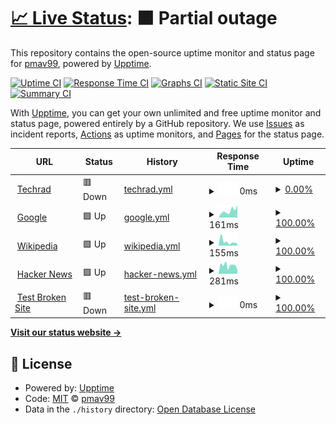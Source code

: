 # [📈 Live Status](https://pmav99.github.io/techrad-status): <!--live status--> **🟧 Partial outage**

This repository contains the open-source uptime monitor and status page for [pmav99](https://pmav99.github.io/techrad-status), powered by [Upptime](https://github.com/upptime/upptime).

[![Uptime CI](https://github.com/pmav99/techrad-status/workflows/Uptime%20CI/badge.svg)](https://github.com/pmav99/techrad-status/actions?query=workflow%3A%22Uptime+CI%22)
[![Response Time CI](https://github.com/pmav99/techrad-status/workflows/Response%20Time%20CI/badge.svg)](https://github.com/pmav99/techrad-status/actions?query=workflow%3A%22Response+Time+CI%22)
[![Graphs CI](https://github.com/pmav99/techrad-status/workflows/Graphs%20CI/badge.svg)](https://github.com/pmav99/techrad-status/actions?query=workflow%3A%22Graphs+CI%22)
[![Static Site CI](https://github.com/pmav99/techrad-status/workflows/Static%20Site%20CI/badge.svg)](https://github.com/pmav99/techrad-status/actions?query=workflow%3A%22Static+Site+CI%22)
[![Summary CI](https://github.com/pmav99/techrad-status/workflows/Summary%20CI/badge.svg)](https://github.com/pmav99/techrad-status/actions?query=workflow%3A%22Summary+CI%22)

With [Upptime](https://upptime.js.org), you can get your own unlimited and free uptime monitor and status page, powered entirely by a GitHub repository. We use [Issues](https://github.com/pmav99/techrad-status/issues) as incident reports, [Actions](https://github.com/pmav99/techrad-status/actions) as uptime monitors, and [Pages](https://pmav99.github.io/techrad-status) for the status page.

<!--start: status pages-->
<!-- This summary is generated by Upptime (https://github.com/upptime/upptime) -->
<!-- Do not edit this manually, your changes will be overwritten -->
<!-- prettier-ignore -->
| URL | Status | History | Response Time | Uptime |
| --- | ------ | ------- | ------------- | ------ |
| <img alt="" src="https://icons.duckduckgo.com/ip3/techrad.eu.ico" height="13"> [Techrad](https://techrad.eu) | 🟥 Down | [techrad.yml](https://github.com/pmav99/techrad-status/commits/HEAD/history/techrad.yml) | <details><summary><img alt="Response time graph" src="./graphs/techrad/response-time-week.png" height="20"> 0ms</summary><br><a href="https://pmav99.github.io/techrad-status/history/techrad"><img alt="Response time 1263" src="https://img.shields.io/endpoint?url=https%3A%2F%2Fraw.githubusercontent.com%2Fpmav99%2Ftechrad-status%2FHEAD%2Fapi%2Ftechrad%2Fresponse-time.json"></a><br><a href="https://pmav99.github.io/techrad-status/history/techrad"><img alt="24-hour response time 0" src="https://img.shields.io/endpoint?url=https%3A%2F%2Fraw.githubusercontent.com%2Fpmav99%2Ftechrad-status%2FHEAD%2Fapi%2Ftechrad%2Fresponse-time-day.json"></a><br><a href="https://pmav99.github.io/techrad-status/history/techrad"><img alt="7-day response time 0" src="https://img.shields.io/endpoint?url=https%3A%2F%2Fraw.githubusercontent.com%2Fpmav99%2Ftechrad-status%2FHEAD%2Fapi%2Ftechrad%2Fresponse-time-week.json"></a><br><a href="https://pmav99.github.io/techrad-status/history/techrad"><img alt="30-day response time 0" src="https://img.shields.io/endpoint?url=https%3A%2F%2Fraw.githubusercontent.com%2Fpmav99%2Ftechrad-status%2FHEAD%2Fapi%2Ftechrad%2Fresponse-time-month.json"></a><br><a href="https://pmav99.github.io/techrad-status/history/techrad"><img alt="1-year response time 1263" src="https://img.shields.io/endpoint?url=https%3A%2F%2Fraw.githubusercontent.com%2Fpmav99%2Ftechrad-status%2FHEAD%2Fapi%2Ftechrad%2Fresponse-time-year.json"></a></details> | <details><summary><a href="https://pmav99.github.io/techrad-status/history/techrad">0.00%</a></summary><a href="https://pmav99.github.io/techrad-status/history/techrad"><img alt="All-time uptime 27.46%" src="https://img.shields.io/endpoint?url=https%3A%2F%2Fraw.githubusercontent.com%2Fpmav99%2Ftechrad-status%2FHEAD%2Fapi%2Ftechrad%2Fuptime.json"></a><br><a href="https://pmav99.github.io/techrad-status/history/techrad"><img alt="24-hour uptime 0.00%" src="https://img.shields.io/endpoint?url=https%3A%2F%2Fraw.githubusercontent.com%2Fpmav99%2Ftechrad-status%2FHEAD%2Fapi%2Ftechrad%2Fuptime-day.json"></a><br><a href="https://pmav99.github.io/techrad-status/history/techrad"><img alt="7-day uptime 0.00%" src="https://img.shields.io/endpoint?url=https%3A%2F%2Fraw.githubusercontent.com%2Fpmav99%2Ftechrad-status%2FHEAD%2Fapi%2Ftechrad%2Fuptime-week.json"></a><br><a href="https://pmav99.github.io/techrad-status/history/techrad"><img alt="30-day uptime 0.00%" src="https://img.shields.io/endpoint?url=https%3A%2F%2Fraw.githubusercontent.com%2Fpmav99%2Ftechrad-status%2FHEAD%2Fapi%2Ftechrad%2Fuptime-month.json"></a><br><a href="https://pmav99.github.io/techrad-status/history/techrad"><img alt="1-year uptime 27.46%" src="https://img.shields.io/endpoint?url=https%3A%2F%2Fraw.githubusercontent.com%2Fpmav99%2Ftechrad-status%2FHEAD%2Fapi%2Ftechrad%2Fuptime-year.json"></a></details>
| <img alt="" src="https://icons.duckduckgo.com/ip3/www.google.com.ico" height="13"> [Google](https://www.google.com) | 🟩 Up | [google.yml](https://github.com/pmav99/techrad-status/commits/HEAD/history/google.yml) | <details><summary><img alt="Response time graph" src="./graphs/google/response-time-week.png" height="20"> 161ms</summary><br><a href="https://pmav99.github.io/techrad-status/history/google"><img alt="Response time 113" src="https://img.shields.io/endpoint?url=https%3A%2F%2Fraw.githubusercontent.com%2Fpmav99%2Ftechrad-status%2FHEAD%2Fapi%2Fgoogle%2Fresponse-time.json"></a><br><a href="https://pmav99.github.io/techrad-status/history/google"><img alt="24-hour response time 271" src="https://img.shields.io/endpoint?url=https%3A%2F%2Fraw.githubusercontent.com%2Fpmav99%2Ftechrad-status%2FHEAD%2Fapi%2Fgoogle%2Fresponse-time-day.json"></a><br><a href="https://pmav99.github.io/techrad-status/history/google"><img alt="7-day response time 161" src="https://img.shields.io/endpoint?url=https%3A%2F%2Fraw.githubusercontent.com%2Fpmav99%2Ftechrad-status%2FHEAD%2Fapi%2Fgoogle%2Fresponse-time-week.json"></a><br><a href="https://pmav99.github.io/techrad-status/history/google"><img alt="30-day response time 119" src="https://img.shields.io/endpoint?url=https%3A%2F%2Fraw.githubusercontent.com%2Fpmav99%2Ftechrad-status%2FHEAD%2Fapi%2Fgoogle%2Fresponse-time-month.json"></a><br><a href="https://pmav99.github.io/techrad-status/history/google"><img alt="1-year response time 113" src="https://img.shields.io/endpoint?url=https%3A%2F%2Fraw.githubusercontent.com%2Fpmav99%2Ftechrad-status%2FHEAD%2Fapi%2Fgoogle%2Fresponse-time-year.json"></a></details> | <details><summary><a href="https://pmav99.github.io/techrad-status/history/google">100.00%</a></summary><a href="https://pmav99.github.io/techrad-status/history/google"><img alt="All-time uptime 100.00%" src="https://img.shields.io/endpoint?url=https%3A%2F%2Fraw.githubusercontent.com%2Fpmav99%2Ftechrad-status%2FHEAD%2Fapi%2Fgoogle%2Fuptime.json"></a><br><a href="https://pmav99.github.io/techrad-status/history/google"><img alt="24-hour uptime 100.00%" src="https://img.shields.io/endpoint?url=https%3A%2F%2Fraw.githubusercontent.com%2Fpmav99%2Ftechrad-status%2FHEAD%2Fapi%2Fgoogle%2Fuptime-day.json"></a><br><a href="https://pmav99.github.io/techrad-status/history/google"><img alt="7-day uptime 100.00%" src="https://img.shields.io/endpoint?url=https%3A%2F%2Fraw.githubusercontent.com%2Fpmav99%2Ftechrad-status%2FHEAD%2Fapi%2Fgoogle%2Fuptime-week.json"></a><br><a href="https://pmav99.github.io/techrad-status/history/google"><img alt="30-day uptime 100.00%" src="https://img.shields.io/endpoint?url=https%3A%2F%2Fraw.githubusercontent.com%2Fpmav99%2Ftechrad-status%2FHEAD%2Fapi%2Fgoogle%2Fuptime-month.json"></a><br><a href="https://pmav99.github.io/techrad-status/history/google"><img alt="1-year uptime 100.00%" src="https://img.shields.io/endpoint?url=https%3A%2F%2Fraw.githubusercontent.com%2Fpmav99%2Ftechrad-status%2FHEAD%2Fapi%2Fgoogle%2Fuptime-year.json"></a></details>
| <img alt="" src="https://icons.duckduckgo.com/ip3/en.wikipedia.org.ico" height="13"> [Wikipedia](https://en.wikipedia.org) | 🟩 Up | [wikipedia.yml](https://github.com/pmav99/techrad-status/commits/HEAD/history/wikipedia.yml) | <details><summary><img alt="Response time graph" src="./graphs/wikipedia/response-time-week.png" height="20"> 155ms</summary><br><a href="https://pmav99.github.io/techrad-status/history/wikipedia"><img alt="Response time 207" src="https://img.shields.io/endpoint?url=https%3A%2F%2Fraw.githubusercontent.com%2Fpmav99%2Ftechrad-status%2FHEAD%2Fapi%2Fwikipedia%2Fresponse-time.json"></a><br><a href="https://pmav99.github.io/techrad-status/history/wikipedia"><img alt="24-hour response time 135" src="https://img.shields.io/endpoint?url=https%3A%2F%2Fraw.githubusercontent.com%2Fpmav99%2Ftechrad-status%2FHEAD%2Fapi%2Fwikipedia%2Fresponse-time-day.json"></a><br><a href="https://pmav99.github.io/techrad-status/history/wikipedia"><img alt="7-day response time 155" src="https://img.shields.io/endpoint?url=https%3A%2F%2Fraw.githubusercontent.com%2Fpmav99%2Ftechrad-status%2FHEAD%2Fapi%2Fwikipedia%2Fresponse-time-week.json"></a><br><a href="https://pmav99.github.io/techrad-status/history/wikipedia"><img alt="30-day response time 212" src="https://img.shields.io/endpoint?url=https%3A%2F%2Fraw.githubusercontent.com%2Fpmav99%2Ftechrad-status%2FHEAD%2Fapi%2Fwikipedia%2Fresponse-time-month.json"></a><br><a href="https://pmav99.github.io/techrad-status/history/wikipedia"><img alt="1-year response time 207" src="https://img.shields.io/endpoint?url=https%3A%2F%2Fraw.githubusercontent.com%2Fpmav99%2Ftechrad-status%2FHEAD%2Fapi%2Fwikipedia%2Fresponse-time-year.json"></a></details> | <details><summary><a href="https://pmav99.github.io/techrad-status/history/wikipedia">100.00%</a></summary><a href="https://pmav99.github.io/techrad-status/history/wikipedia"><img alt="All-time uptime 100.00%" src="https://img.shields.io/endpoint?url=https%3A%2F%2Fraw.githubusercontent.com%2Fpmav99%2Ftechrad-status%2FHEAD%2Fapi%2Fwikipedia%2Fuptime.json"></a><br><a href="https://pmav99.github.io/techrad-status/history/wikipedia"><img alt="24-hour uptime 100.00%" src="https://img.shields.io/endpoint?url=https%3A%2F%2Fraw.githubusercontent.com%2Fpmav99%2Ftechrad-status%2FHEAD%2Fapi%2Fwikipedia%2Fuptime-day.json"></a><br><a href="https://pmav99.github.io/techrad-status/history/wikipedia"><img alt="7-day uptime 100.00%" src="https://img.shields.io/endpoint?url=https%3A%2F%2Fraw.githubusercontent.com%2Fpmav99%2Ftechrad-status%2FHEAD%2Fapi%2Fwikipedia%2Fuptime-week.json"></a><br><a href="https://pmav99.github.io/techrad-status/history/wikipedia"><img alt="30-day uptime 100.00%" src="https://img.shields.io/endpoint?url=https%3A%2F%2Fraw.githubusercontent.com%2Fpmav99%2Ftechrad-status%2FHEAD%2Fapi%2Fwikipedia%2Fuptime-month.json"></a><br><a href="https://pmav99.github.io/techrad-status/history/wikipedia"><img alt="1-year uptime 100.00%" src="https://img.shields.io/endpoint?url=https%3A%2F%2Fraw.githubusercontent.com%2Fpmav99%2Ftechrad-status%2FHEAD%2Fapi%2Fwikipedia%2Fuptime-year.json"></a></details>
| <img alt="" src="https://icons.duckduckgo.com/ip3/news.ycombinator.com.ico" height="13"> [Hacker News](https://news.ycombinator.com) | 🟩 Up | [hacker-news.yml](https://github.com/pmav99/techrad-status/commits/HEAD/history/hacker-news.yml) | <details><summary><img alt="Response time graph" src="./graphs/hacker-news/response-time-week.png" height="20"> 281ms</summary><br><a href="https://pmav99.github.io/techrad-status/history/hacker-news"><img alt="Response time 288" src="https://img.shields.io/endpoint?url=https%3A%2F%2Fraw.githubusercontent.com%2Fpmav99%2Ftechrad-status%2FHEAD%2Fapi%2Fhacker-news%2Fresponse-time.json"></a><br><a href="https://pmav99.github.io/techrad-status/history/hacker-news"><img alt="24-hour response time 116" src="https://img.shields.io/endpoint?url=https%3A%2F%2Fraw.githubusercontent.com%2Fpmav99%2Ftechrad-status%2FHEAD%2Fapi%2Fhacker-news%2Fresponse-time-day.json"></a><br><a href="https://pmav99.github.io/techrad-status/history/hacker-news"><img alt="7-day response time 281" src="https://img.shields.io/endpoint?url=https%3A%2F%2Fraw.githubusercontent.com%2Fpmav99%2Ftechrad-status%2FHEAD%2Fapi%2Fhacker-news%2Fresponse-time-week.json"></a><br><a href="https://pmav99.github.io/techrad-status/history/hacker-news"><img alt="30-day response time 274" src="https://img.shields.io/endpoint?url=https%3A%2F%2Fraw.githubusercontent.com%2Fpmav99%2Ftechrad-status%2FHEAD%2Fapi%2Fhacker-news%2Fresponse-time-month.json"></a><br><a href="https://pmav99.github.io/techrad-status/history/hacker-news"><img alt="1-year response time 288" src="https://img.shields.io/endpoint?url=https%3A%2F%2Fraw.githubusercontent.com%2Fpmav99%2Ftechrad-status%2FHEAD%2Fapi%2Fhacker-news%2Fresponse-time-year.json"></a></details> | <details><summary><a href="https://pmav99.github.io/techrad-status/history/hacker-news">100.00%</a></summary><a href="https://pmav99.github.io/techrad-status/history/hacker-news"><img alt="All-time uptime 99.98%" src="https://img.shields.io/endpoint?url=https%3A%2F%2Fraw.githubusercontent.com%2Fpmav99%2Ftechrad-status%2FHEAD%2Fapi%2Fhacker-news%2Fuptime.json"></a><br><a href="https://pmav99.github.io/techrad-status/history/hacker-news"><img alt="24-hour uptime 100.00%" src="https://img.shields.io/endpoint?url=https%3A%2F%2Fraw.githubusercontent.com%2Fpmav99%2Ftechrad-status%2FHEAD%2Fapi%2Fhacker-news%2Fuptime-day.json"></a><br><a href="https://pmav99.github.io/techrad-status/history/hacker-news"><img alt="7-day uptime 100.00%" src="https://img.shields.io/endpoint?url=https%3A%2F%2Fraw.githubusercontent.com%2Fpmav99%2Ftechrad-status%2FHEAD%2Fapi%2Fhacker-news%2Fuptime-week.json"></a><br><a href="https://pmav99.github.io/techrad-status/history/hacker-news"><img alt="30-day uptime 100.00%" src="https://img.shields.io/endpoint?url=https%3A%2F%2Fraw.githubusercontent.com%2Fpmav99%2Ftechrad-status%2FHEAD%2Fapi%2Fhacker-news%2Fuptime-month.json"></a><br><a href="https://pmav99.github.io/techrad-status/history/hacker-news"><img alt="1-year uptime 99.92%" src="https://img.shields.io/endpoint?url=https%3A%2F%2Fraw.githubusercontent.com%2Fpmav99%2Ftechrad-status%2FHEAD%2Fapi%2Fhacker-news%2Fuptime-year.json"></a></details>
| <img alt="" src="https://icons.duckduckgo.com/ip3/thissitedoesnotexist.koj.co.ico" height="13"> [Test Broken Site](https://thissitedoesnotexist.koj.co) | 🟥 Down | [test-broken-site.yml](https://github.com/pmav99/techrad-status/commits/HEAD/history/test-broken-site.yml) | <details><summary><img alt="Response time graph" src="./graphs/test-broken-site/response-time-week.png" height="20"> 0ms</summary><br><a href="https://pmav99.github.io/techrad-status/history/test-broken-site"><img alt="Response time 0" src="https://img.shields.io/endpoint?url=https%3A%2F%2Fraw.githubusercontent.com%2Fpmav99%2Ftechrad-status%2FHEAD%2Fapi%2Ftest-broken-site%2Fresponse-time.json"></a><br><a href="https://pmav99.github.io/techrad-status/history/test-broken-site"><img alt="24-hour response time 0" src="https://img.shields.io/endpoint?url=https%3A%2F%2Fraw.githubusercontent.com%2Fpmav99%2Ftechrad-status%2FHEAD%2Fapi%2Ftest-broken-site%2Fresponse-time-day.json"></a><br><a href="https://pmav99.github.io/techrad-status/history/test-broken-site"><img alt="7-day response time 0" src="https://img.shields.io/endpoint?url=https%3A%2F%2Fraw.githubusercontent.com%2Fpmav99%2Ftechrad-status%2FHEAD%2Fapi%2Ftest-broken-site%2Fresponse-time-week.json"></a><br><a href="https://pmav99.github.io/techrad-status/history/test-broken-site"><img alt="30-day response time 0" src="https://img.shields.io/endpoint?url=https%3A%2F%2Fraw.githubusercontent.com%2Fpmav99%2Ftechrad-status%2FHEAD%2Fapi%2Ftest-broken-site%2Fresponse-time-month.json"></a><br><a href="https://pmav99.github.io/techrad-status/history/test-broken-site"><img alt="1-year response time 0" src="https://img.shields.io/endpoint?url=https%3A%2F%2Fraw.githubusercontent.com%2Fpmav99%2Ftechrad-status%2FHEAD%2Fapi%2Ftest-broken-site%2Fresponse-time-year.json"></a></details> | <details><summary><a href="https://pmav99.github.io/techrad-status/history/test-broken-site">100.00%</a></summary><a href="https://pmav99.github.io/techrad-status/history/test-broken-site"><img alt="All-time uptime 100.00%" src="https://img.shields.io/endpoint?url=https%3A%2F%2Fraw.githubusercontent.com%2Fpmav99%2Ftechrad-status%2FHEAD%2Fapi%2Ftest-broken-site%2Fuptime.json"></a><br><a href="https://pmav99.github.io/techrad-status/history/test-broken-site"><img alt="24-hour uptime 100.00%" src="https://img.shields.io/endpoint?url=https%3A%2F%2Fraw.githubusercontent.com%2Fpmav99%2Ftechrad-status%2FHEAD%2Fapi%2Ftest-broken-site%2Fuptime-day.json"></a><br><a href="https://pmav99.github.io/techrad-status/history/test-broken-site"><img alt="7-day uptime 100.00%" src="https://img.shields.io/endpoint?url=https%3A%2F%2Fraw.githubusercontent.com%2Fpmav99%2Ftechrad-status%2FHEAD%2Fapi%2Ftest-broken-site%2Fuptime-week.json"></a><br><a href="https://pmav99.github.io/techrad-status/history/test-broken-site"><img alt="30-day uptime 100.00%" src="https://img.shields.io/endpoint?url=https%3A%2F%2Fraw.githubusercontent.com%2Fpmav99%2Ftechrad-status%2FHEAD%2Fapi%2Ftest-broken-site%2Fuptime-month.json"></a><br><a href="https://pmav99.github.io/techrad-status/history/test-broken-site"><img alt="1-year uptime 100.00%" src="https://img.shields.io/endpoint?url=https%3A%2F%2Fraw.githubusercontent.com%2Fpmav99%2Ftechrad-status%2FHEAD%2Fapi%2Ftest-broken-site%2Fuptime-year.json"></a></details>

<!--end: status pages-->

[**Visit our status website →**](https://pmav99.github.io/techrad-status)

## 📄 License

- Powered by: [Upptime](https://github.com/upptime/upptime)
- Code: [MIT](./LICENSE) © [pmav99](https://pmav99.github.io/techrad-status)
- Data in the `./history` directory: [Open Database License](https://opendatacommons.org/licenses/odbl/1-0/)
